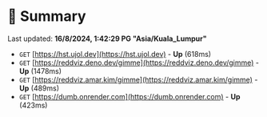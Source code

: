 # 📖 Summary
Last updated: **16/8/2024, 1:42:29 PG "Asia/Kuala_Lumpur"**

- `GET` [https://hst.ujol.dev](https://hst.ujol.dev) - **Up** (618ms)
- `GET` [https://reddviz.deno.dev/gimme](https://reddviz.deno.dev/gimme) - **Up** (1478ms)
- `GET` [https://reddviz.amar.kim/gimme](https://reddviz.amar.kim/gimme) - **Up** (489ms)
- `GET` [https://dumb.onrender.com](https://dumb.onrender.com) - **Up** (423ms)
